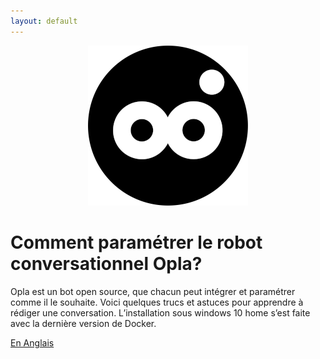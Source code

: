 ```yaml
---
layout: default
---
```


<div style="text-align:center" markdown="1">

 ![image](/assets/images/opla-avatar.png) 

</div>




 



# Comment paramétrer le robot conversationnel Opla?

Opla est un bot open source, que chacun peut intégrer et paramétrer comme il le souhaite. Voici quelques trucs et astuces pour apprendre à rédiger une conversation. L’installation sous windows 10 home s’est faite avec la dernière version de Docker.




[En Anglais](./)
